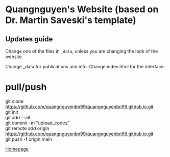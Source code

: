 # Quangnguyen's Website (based on Dr. Martin Saveski's template)

## Updates guide
Change one of the files in `_data`, unless you are changing the look of the website.

Change _data for publications and info.
Change index.html for the interface.

# pull/push

git clone https://github.com/quangnguyenbn99/quangnguyenbn99.github.io.git </br>
git init </br>
git add --all </br>
git commit -m "upload_codes" </br>
git remote add origin https://github.com/quangnguyenbn99/quangnguyenbn99.github.io.git </br>
git push -f origin main </br>

[Homepage](https://quangnguyenbn99.github.io/)
